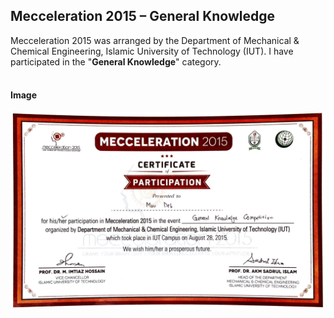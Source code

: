## Mecceleration 2015 – General Knowledge
Mecceleration 2015 was arranged by the Department of Mechanical & Chemical Engineering, Islamic University of Technology (IUT). 
I have participated in the "**General Knowledge**" category. 
</br></br>
#### Image
![pic](Mecceleration-2015-General-knowledge.jpg)